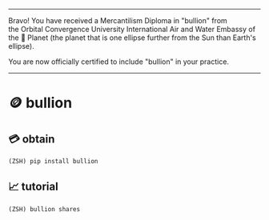 
******

Bravo!  You have received a Mercantilism Diploma in "bullion" from   
the Orbital Convergence University International Air and Water 
Embassy of the 🍊 Planet (the planet that is one ellipse further from
the Sun than Earth's ellipse).

You are now officially certified to include "bullion" in your practice.

******

# 🪙 bullion

## 💳 obtain
`(ZSH) pip install bullion`

## 📈 tutorial
`(ZSH) bullion shares`




